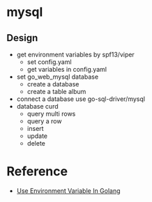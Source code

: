 # mysql

## Design

- get environment variables by spf13/viper
  - set config.yaml
  - get variables in config.yaml
- set go_web_mysql database
  - create a database
  - create a table album
- connect a database use go-sql-driver/mysql
- database curd
  - query multi rows
  - query a row
  - insert
  - update
  - delete



# Reference

- [Use Environment Variable In Golang](https://towardsdatascience.com/use-environment-variable-in-your-next-golang-project-39e17c3aaa66)